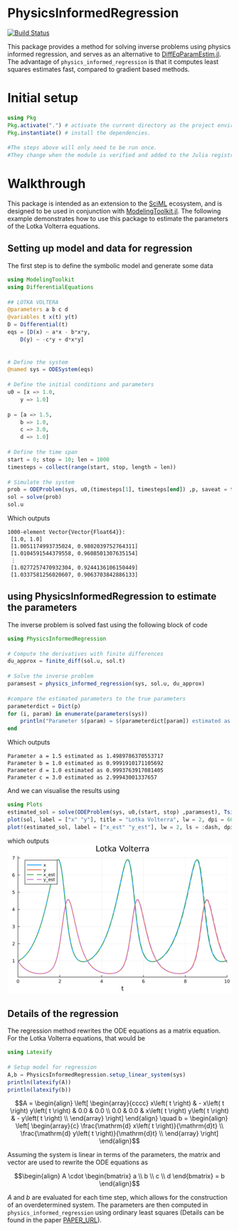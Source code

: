 # PhysicsInformedRegression

[![Build Status](https://github.com/MarcusGalea/PhysicsInformedRegression.jl/actions/workflows/CI.yml/badge.svg?branch=master)](https://github.com/MarcusGalea/PhysicsInformedRegression.jl/actions/workflows/CI.yml?query=branch%3Amaster)

This package provides a method for solving inverse problems using physics informed regression, and serves as an alternative to [DiffEqParamEstim.jl](https://docs.sciml.ai/DiffEqParamEstim/stable/). The advantage of `physics_informed_regression` is that it computes least squares estimates fast, compared to gradient based methods.
# Initial setup

```julia
using Pkg
Pkg.activate(".") # activate the current directory as the project environment.
Pkg.instantiate() # install the dependencies.

#The steps above will only need to be run once. 
#They change when the module is verified and added to the Julia registry.
```

# Walkthrough
This package is intended as an extension to the [SciML](https://sciml.ai/) ecosystem, and is designed to be used in conjunction with [ModelingToolkit.jl](https://mtk.sciml.ai/dev/). The following example demonstrates how to use this package to estimate the parameters of the Lotka Volterra equations.
## Setting up model and data for regression
The first step is to define the symbolic model and generate some data
```julia
using ModelingToolkit
using DifferentialEquations

## LOTKA VOLTERA
@parameters a b c d
@variables t x(t) y(t)
D = Differential(t)
eqs = [D(x) ~ a*x - b*x*y,
    D(y) ~ -c*y + d*x*y]


# Define the system
@named sys = ODESystem(eqs)

# Define the initial conditions and parameters
u0 = [x => 1.0,
    y => 1.0]

p = [a => 1.5,
    b => 1.0,
    c => 3.0,
    d => 1.0]

# Define the time span
start = 0; stop = 10; len = 1000 
timesteps = collect(range(start, stop, length = len))

# Simulate the system
prob = ODEProblem(sys, u0,(timesteps[1], timesteps[end]) ,p, saveat = timesteps)
sol = solve(prob)
sol.u
```
Which outputs
```
1000-element Vector{Vector{Float64}}:
 [1.0, 1.0]
 [1.0051174993735024, 0.9802039752764311]
 [1.0104591544379558, 0.9608501307635154]
 ⋮
 [1.0277257470932304, 0.9244136106150449]
 [1.0337581256020607, 0.9063703842886133]
```
## using PhysicsInformedRegression to estimate the parameters
The inverse problem is solved fast using the following block of code
```julia
using PhysicsInformedRegression

# Compute the derivatives with finite differences
du_approx = finite_diff(sol.u, sol.t)

# Solve the inverse problem
paramsest = physics_informed_regression(sys, sol.u, du_approx)

#compare the estimated parameters to the true parameters
parameterdict = Dict(p)
for (i, param) in enumerate(parameters(sys))
    println("Parameter $(param) = $(parameterdict[param]) estimated as $(paramsest[param])")
end
```
Which outputs
```
Parameter a = 1.5 estimated as 1.4989786370553717
Parameter b = 1.0 estimated as 0.9991910171105692
Parameter d = 1.0 estimated as 0.9993763917081405
Parameter c = 3.0 estimated as 2.99943001337657
```
And we can visualise the results using
```julia
using Plots
estimated_sol = solve(ODEProblem(sys, u0,(start, stop) ,paramsest), Tsit5(), saveat = timesteps)
plot(sol, label = ["x" "y"], title = "Lotka Volterra", lw = 2, dpi = 600)
plot!(estimated_sol, label = ["x_est" "y_est"], lw = 2, ls = :dash, dpi = 600)
```
which outputs
![Lotka Volterra](plots\lotka_volterra.png)


## Details of the regression
The regression method rewrites the ODE equations as a matrix equation. For the Lotka Volterra equations, that would be
```julia
using Latexify

# Setup model for regression
A,b = PhysicsInformedRegression.setup_linear_system(sys)
println(latexify(A)) 
println(latexify(b))
```
```math
A =
\begin{align}
\left[
\begin{array}{cccc}
x\left( t \right) &  - x\left( t \right) y\left( t \right) & 0.0 & 0.0 \\
0.0 & 0.0 & x\left( t \right) y\left( t \right) &  - y\left( t \right) \\
\end{array}
\right]
\end{align}
\quad
b = 
\begin{align}
\left[
\begin{array}{c}
\frac{\mathrm{d} x\left( t \right)}{\mathrm{d}t} \\
\frac{\mathrm{d} y\left( t \right)}{\mathrm{d}t} \\
\end{array}
\right]
\end{align}
```
Assuming the system is linear in terms of the parameters, the matrix and vector are used to rewrite the ODE equations as
```math
\begin{align}
A \cdot \begin{bmatrix} a \\ b \\ c \\ d \end{bmatrix} = b
\end{align}
```

$A$ and $b$ are evaluated for each time step, which allows for the construction of an overdetermined system. The parameters are then computed in `physics_informed_regression` using ordinary least squares (Details can be found in the paper [PAPER_URL]()).

